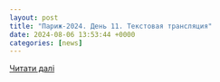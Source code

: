 ```yaml
---
layout: post
title: "Париж-2024. День 11. Текстовая трансляция"
date: 2024-08-06 13:53:44 +0000
categories: [news]
---
```


[Читати далі](https://champion.com.ua/rus/olimpiyski-igri/olimpiyski-igri-2024/smotret-onlayn-translyaciyu-olimpiyskih-igr-2024-v-parizhe-6-avgusta-1007217/)
